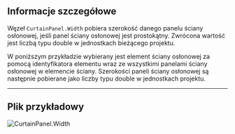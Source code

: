 ## Informacje szczegółowe
Węzeł `CurtainPanel.Width` pobiera szerokość danego panelu ściany osłonowej, jeśli panel ściany osłonowej jest prostokątny. Zwrócona wartość jest liczbą typu double w jednostkach bieżącego projektu.

W poniższym przykładzie wybierany jest element ściany osłonowej za pomocą identyfikatora elementu wraz ze wszystkimi panelami ściany osłonowej w elemencie ściany. Szerokości paneli ściany osłonowej są następnie pobierane jako liczby typu double w jednostkach projektu.
___
## Plik przykładowy

![CurtainPanel.Width](./Revit.Elements.CurtainPanel.Width_img.jpg)
